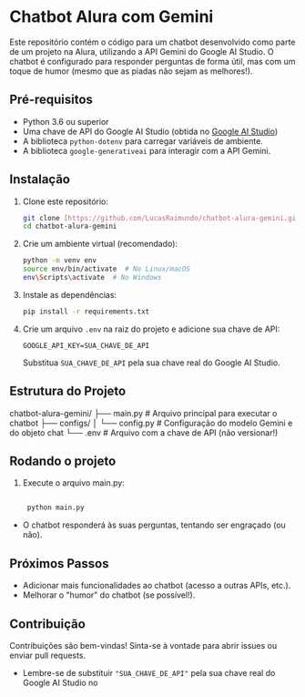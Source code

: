 # Chatbot Alura com Gemini

Este repositório contém o código para um chatbot desenvolvido como parte de um projeto na Alura, utilizando a API Gemini do Google AI Studio. O chatbot é configurado para responder perguntas de forma útil, mas com um toque de humor (mesmo que as piadas não sejam as melhores!).

## Pré-requisitos

* Python 3.6 ou superior
* Uma chave de API do Google AI Studio (obtida no [Google AI Studio](https://makersuite.google.com/app/home))
* A biblioteca `python-dotenv` para carregar variáveis de ambiente.
* A biblioteca `google-generativeai` para interagir com a API Gemini.

## Instalação

1.  Clone este repositório:

    ```bash
    git clone [https://github.com/LucasRaimundo/chatbot-alura-gemini.git](https://github.com/LucasRaimundo/chatbot-alura-gemini.git)
    cd chatbot-alura-gemini
    ```

2.  Crie um ambiente virtual (recomendado):

    ```bash
    python -m venv env
    source env/bin/activate  # No Linux/macOS
    env\Scripts\activate  # No Windows
    ```

3.  Instale as dependências:

    ```bash
    pip install -r requirements.txt
    ```

4.  Crie um arquivo `.env` na raiz do projeto e adicione sua chave de API:

    ```
    GOOGLE_API_KEY=SUA_CHAVE_DE_API
    ```

    Substitua `SUA_CHAVE_DE_API` pela sua chave real do Google AI Studio.

## Estrutura do Projeto

chatbot-alura-gemini/
├── main.py          # Arquivo principal para executar o chatbot
├── configs/
│   └── config.py    # Configuração do modelo Gemini e do objeto chat
└── .env           # Arquivo com a chave de API (não versionar!)


## Rodando o projeto

1. Execute o arquivo main.py:

    ```Bash

     python main.py
     ```

- O chatbot responderá às suas perguntas, tentando ser engraçado (ou não).

## Próximos Passos

- Adicionar mais funcionalidades ao chatbot (acesso a outras APIs, etc.).
- Melhorar o "humor" do chatbot (se possível!).

## Contribuição
Contribuições são bem-vindas! Sinta-se à vontade para abrir issues ou enviar pull requests.


- Lembre-se de substituir `"SUA_CHAVE_DE_API"` pela sua chave real do Google AI Studio no